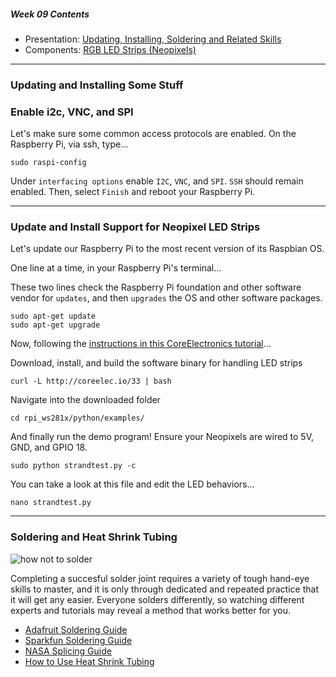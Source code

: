 ##### Week 09 Contents
- Presentation: [Updating, Installing, Soldering and Related Skills](readme.md)
- Components: [RGB LED Strips (Neopixels)](circuits.md)

-----

### Updating and Installing Some Stuff

### Enable i2c, VNC, and SPI

Let's make sure some common access protocols are enabled. On the Raspberry Pi, via ssh, type...

```
sudo raspi-config
```

Under `interfacing options` enable `I2C`, `VNC`, and `SPI`. `SSH` should remain enabled. Then, select `Finish` and reboot your Raspberry Pi.

-----

### Update and Install Support for Neopixel LED Strips

Let's update our Raspberry Pi to the most recent version of its Raspbian OS.

One line at a time, in your Raspberry Pi's terminal...

These two lines check the Raspberry Pi foundation and other software vendor for `updates`, and then `upgrades` the OS and other software packages.

```
sudo apt-get update
sudo apt-get upgrade
```

Now, following the [instructions in this CoreElectronics tutorial](https://core-electronics.com.au/tutorials/ws2812-addressable-leds-raspberry-pi-quickstart-guide.html)...

Download, install, and build the software binary for handling LED strips

```
curl -L http://coreelec.io/33 | bash
```

Navigate into the downloaded folder

```
cd rpi_ws281x/python/examples/
```

And finally run the demo program! Ensure your Neopixels are wired to 5V, GND, and GPIO 18.

```
sudo python strandtest.py -c
```

You can take a look at this file and edit the LED behaviors...

```
nano strandtest.py
```

-----

### Soldering and Heat Shrink Tubing

![how not to solder](https://pics.me.me/how-not-to-hold-a-soldering-iron-well-this-looks-16549216.png)

Completing a succesful solder joint requires a variety of tough hand-eye skills to master, and it is only through dedicated and repeated practice that it will get any easier. Everyone solders differently, so watching different experts and tutorials may reveal a method that works better for you.

- [Adafruit Soldering Guide](https://learn.adafruit.com/adafruit-guide-excellent-soldering/making-a-good-solder-joint)
- [Sparkfun Soldering Guide](https://learn.sparkfun.com/tutorials/how-to-solder-through-hole-soldering)
- [NASA Splicing Guide](https://www.youtube.com/watch?v=O-ymw7d_nYo) 
- [How to Use Heat Shrink Tubing](https://www.youtube.com/watch?v=Y8wjv6lj5KU)


